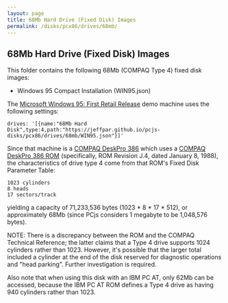 ```yaml
---
layout: page
title: 68Mb Hard Drive (Fixed Disk) Images
permalink: /disks/pcx86/drives/68mb/
---
```


68Mb Hard Drive (Fixed Disk) Images
-----------------------------------

This folder contains the following 68Mb (COMPAQ Type 4) fixed disk images:

* Windows 95 Compact Installation (WIN95.json)

The [Microsoft Windows 95: First Retail Release](/disks/pcx86/windows/win95/4.00.950/) demo machine uses the
following settings: 

    drives: '[{name:"68Mb Hard Disk",type:4,path:"https://jeffpar.github.io/pcjs-disks/pcx86/drives/68mb/WIN95.json"}]'

Since that machine is a [COMPAQ DeskPro 386](/devices/pcx86/machine/compaq/deskpro386/vga/4096kb/machine.xml)
which uses a [COMPAQ DeskPro 386 ROM](/devices/pcx86/rom/compaq/deskpro386/) (specifically, ROM Revision J.4, dated
January 8, 1988), the characteristics of drive type 4 come from that ROM's Fixed Disk Parameter Table:

    1023 cylinders
    8 heads
    17 sectors/track

yielding a capacity of 71,233,536 bytes (1023 * 8 * 17 * 512), or approximately 68Mb
(since PCjs considers 1 megabyte to be 1,048,576 bytes).

NOTE: There is a discrepancy between the ROM and the COMPAQ Technical Reference; the latter claims that a Type 4 drive
supports 1024 cylinders rather than 1023.  However, it's possible that the larger total included a cylinder at the end
of the disk reserved for diagnostic operations and "head parking".  Further investigation is required.

Also note that when using this disk with an IBM PC AT, only 62Mb can be accessed, because the IBM PC AT ROM defines
a Type 4 drive as having 940 cylinders rather than 1023. 
